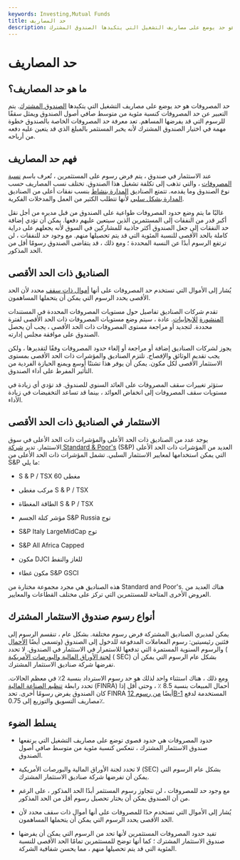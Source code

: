 ```yaml
---
keywords: Investing,Mutual Funds
title: حد المصاريف
description: حد المصروفات هو حد يوضع على مصاريف التشغيل التي يتكبدها الصندوق المشترك.
---
```


# حد المصاريف
## ما هو حد المصاريف؟

حد المصروفات هو حد يوضع على مصاريف التشغيل التي يتكبدها [الصندوق المشترك](/mutualfundtheorem). يتم التعبير عن حد المصروفات كنسبة مئوية من متوسط صافي أصول الصندوق ويمثل سقفًا للرسوم التي قد يفرضها المساهم. تعد معرفة حد المصروفات الخاصة بالصندوق خطوة مهمة في اختيار الصندوق المشترك لأنه يخبر المستثمر بالمبلغ الذي قد يتعين عليه دفعه من أرباحه.

## فهم حد المصاريف

عند الاستثمار في صندوق ، يتم فرض رسوم على المستثمرين ، تُعرف باسم [نسبة المصروفات](/expenseratio) ، والتي تذهب إلى تكلفة تشغيل هذا الصندوق. تختلف نسب المصاريف حسب نوع الصندوق وما يقدمه. تتمتع الصناديق [المدارة بنشاط](/activemanagement) بنسب نفقات أعلى من الصناديق [المدارة بشكل سلبي](/passivemanagement) لأنها تتطلب الكثير من العمل والمدخلات الفكرية.

غالبًا ما يتم وضع حدود المصروفات طواعية على الصندوق من قبل مديره من أجل نقل أكبر قدر من النفقات إلى المستثمرين الذين سيتعين عليهم دفعها. يمكن أن تؤدي إضافة حد النفقات إلى جعل الصندوق أكثر جاذبية للمشاركين في السوق لأنه يجعلهم على دراية كاملة بالحد الأقصى للنسبة المئوية التي قد يتم تحصيلها منهم. مع وجود حد للنفقات ، لن ترتفع الرسوم أبدًا عن النسبة المحددة ؛ ومع ذلك ، قد يتقاضى الصندوق رسومًا أقل من الحد المذكور.

## الصناديق ذات الحد الأقصى

يُشار إلى الأموال التي تستخدم حد المصروفات على أنها [أموال ذات سقف](/capped_fund) محدد لأن الحد الأقصى يحدد الرسوم التي يمكن أن يتحملها المساهمون.

تقدم شركات الصناديق تفاصيل حول مستويات المصروفات المحددة في المستندات [المنشورة](/prospectus) [للإيجابيات](/prospectus). عادة ، سيتم وضع مستويات المصروفات ذات الحد الأقصى لفترة محددة. لتجديد أو مراجعة مستوى المصروفات ذات الحد الأقصى ، يجب أن يحصل الصندوق على موافقة مجلس إدارته.

يجوز لشركات الصناديق إضافة أو مراجعة أو إلغاء حدود المصروفات وفقًا لتقديرها ، ولكن يجب تقديم الوثائق والإفصاح. تلتزم الصناديق والمؤشرات ذات الحد الأقصى بمستوى الاستثمار الأقصى لكل مكون. يمكن أن يوفر هذا تشتتًا أوسع ويمنع الحيازة الفردية من التأثير المفرط على أداء الصندوق.

ستؤثر تغييرات سقف المصروفات على العائد السنوي للصندوق. قد تؤدي أي زيادة في مستويات سقف المصروفات إلى انخفاض العوائد ، بينما قد تساعد التخفيضات في زيادة الأداء.

## الاستثمار في الصناديق ذات الحد الأقصى

يوجد عدد من الصناديق ذات الحد الأعلى والمؤشرات ذات الحد الأعلى في سوق الاستثمار. تدير [شركة Standard & Poor's](/sp) (S&P) العديد من المؤشرات ذات الحد الأعلى التي يمكن استخدامها لمعايير الاستثمار السلبي. تشمل المؤشرات ذات الحد الأعلى من S&P ما يلي:

- S & P / TSX 60 مغطى

- مركب مغطى S & P / TSX

- الطاقة المغطاة S & P / TSX

- مؤشر كتلة الجسم S&P Russia توج

- S&P Italy LargeMidCap توج

- S&P All Africa Capped

- مكون DJCI للغاز والنفط

- مكون غطاء S&P GSCI

هذه الصناديق هي مجرد مجموعة مختارة من Standard and Poor's. هناك العديد من العروض الأخرى المتاحة للمستثمرين التي تركز على مختلف القطاعات والمعايير.

## أنواع رسوم صندوق الاستثمار المشترك

يمكن لمديري الصناديق المشتركة فرض رسوم مختلفة. بشكل عام ، تنقسم الرسوم إلى فئتين رئيسيتين: رسوم المعاملات المدفوعة للدخول إلى الصندوق (وتسمى أيضًا [الأحمال](/load) ) والرسوم السنوية المستمرة التي تدفعها للاستمرار في الاستثمار في الصندوق. لا تحدد [لجنة الأوراق المالية والبورصات الأمريكية](/sec) ( SEC) بشكل عام الرسوم التي يمكن أن تفرضها شركة صناديق الاستثمار المشترك.

ومع ذلك ، هناك استثناء واحد لذلك هو حد رسوم الاسترداد بنسبة 2٪ في معظم الحالات. تحدد رابطة [تنظيم الصناعة المالية](/finra) (FINRA) أحمال المبيعات بنسبة 8.5 ٪ ، وحتى أقل إذا كان الصندوق يفرض رسومًا أخرى. تحد FINRA أيضًا [من رسوم 12B-1](/12b-1fees) المستخدمة لدفع مصاريف التسويق والتوزيع إلى 0.75٪.

## يسلط الضوء

- حدود المصروفات هي حدود قصوى توضع على مصاريف التشغيل التي يرتفعها صندوق الاستثمار المشترك ، تنعكس كنسبة مئوية من متوسط صافي أصول الصندوق.

- لا تحدد لجنة الأوراق المالية والبورصات الأمريكية (SEC) بشكل عام الرسوم التي يمكن أن تفرضها شركة صناديق الاستثمار المشترك.

- مع وجود حد للمصروفات ، لن تتجاوز رسوم المستثمر أبدًا الحد المذكور ، على الرغم من أن الصندوق يمكن أن يختار تحصيل رسوم أقل من الحد المذكور.

- يُشار إلى الأموال التي تستخدم حدًا للمصروفات على أنها أموال ذات سقف محدد لأن الحد الأقصى يحدد الرسوم التي يمكن أن يتحملها المساهمون.

- تفيد حدود المصروفات المستثمرين لأنها تحد من الرسوم التي يمكن أن يفرضها صندوق الاستثمار المشترك ؛ كما أنها توضح للمستثمرين تمامًا الحد الأقصى للنسبة المئوية التي قد يتم تحصيلها منهم ، مما يحسن شفافية الشركة.


